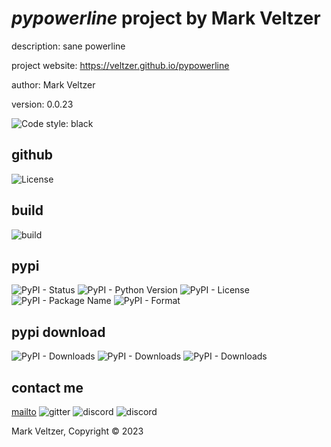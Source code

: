 # *pypowerline* project by Mark Veltzer

description: sane powerline

project website: https://veltzer.github.io/pypowerline

author: Mark Veltzer

version: 0.0.23

![Code style: black](https://img.shields.io/badge/code%20style-black-000000.svg)

## github

![License](https://img.shields.io/github/license/veltzer/pytconf)

## build

![build](https://github.com/veltzer/pypowerline/workflows/build/badge.svg)

## pypi

![PyPI - Status](https://img.shields.io/pypi/status/pypowerline)
![PyPI - Python Version](https://img.shields.io/pypi/pyversions/pypowerline)
![PyPI - License](https://img.shields.io/pypi/l/pypowerline)
![PyPI - Package Name](https://img.shields.io/pypi/v/pypowerline)
![PyPI - Format](https://img.shields.io/pypi/format/pypowerline)

## pypi download

![PyPI - Downloads](https://img.shields.io/pypi/dd/pypowerline)
![PyPI - Downloads](https://img.shields.io/pypi/dw/pypowerline)
![PyPI - Downloads](https://img.shields.io/pypi/dm/pypowerline)



## contact me
[mailto](mailto:mark.veltzer@gmail.com)
![gitter](https://img.shields.io/gitter/room/veltzer/mark.veltzer)
![discord](https://img.shields.io/discord/719336281624281119)
![discord](https://img.shields.io/discord/719336282194444302)

Mark Veltzer, Copyright © 2023
